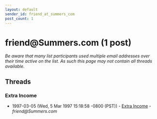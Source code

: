 ```yaml
---
layout: default
sender_id: friend_at_summers_com
post_count: 1
---
```


# friend<span>@</span>Summers.com (1 post)

_Be aware that many list participants used multiple email addresses over their time active on the list. As such this page may not contain all threads available._

## Threads

### Extra Income
+ 1997-03-05 (Wed, 5 Mar 1997 15:18:58 -0800 (PST)) - [Extra Income](/archive/1997/03/273f3126c4eb9a826d708e16f7e2f9fc85f02befe15f4fd0f60bf046eba95401) - _friend@Summers.com_

